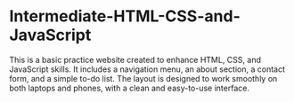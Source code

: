 # Intermediate-HTML-CSS-and-JavaScript
This is a basic practice website created to enhance HTML, CSS, and JavaScript skills. It includes a navigation menu, an about section, a contact form, and a simple to-do list. The layout is designed to work smoothly on both laptops and phones, with a clean and easy-to-use interface.
